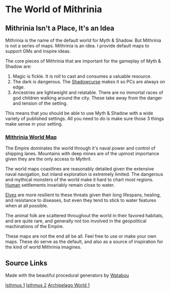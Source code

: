 # The World of Mithrinia

## Mithrinia Isn't a Place, It's an Idea

Mithrinia is the name of the default world for Myth & Shadow. But Mithrinia is not a series of maps. Mithrinia is an idea. I provide default maps to support GMs and inspire ideas.

The core pieces of Mithrinia that are important for the gameplay of Myth & Shadow are:

1. Magic is fickle. It is roll to cast and consumes a valuable resource.
2. The dark is dangerous. The [Shadowcurse](../../Game%20Procedures/Hazards/Shadowcurse.md) makes it so PCs are always on edge.
3. Ancestries are lightweight and relatable. There are no immortal races of god children walking around the city. These take away from the danger and tension of the setting.

This means that you should be able to use Myth & Shadow with a wide variety of published settings. All you need to do is make sure those 3 things make sense in your setting.

### [Mithrinia World Map](Maps/Mithrinia%20World%20Map.md)

The Empire dominates the world through it's naval power and control of shipping lanes. Mountains with deep mines are of the upmost importance given they are the only access to Mythril.

The world maps coastlines are reasonably detailed given the extensive naval navigation, but inland exploration is extremely limited. The dangerous and mythical monsters of the world make it hard to chart most regions. [Human](../../Player%20Characters/Ancenstries/Human.md) settlements invariably remain close to water.

[Elves](../../Player%20Characters/Ancenstries/Elf.md) are more resilient to these threats given their long lifespans, healing, and resistance to diseases, but even they tend to stick to water features when at all possible.

The animal folk are scattered throughout the world in their favored habitats, and are quite rare, and generally not too involved in the geopolitical machinations of the Empire.

These maps are not the end all be all. Feel free to use or make your own maps. These do serve as the default, and also as a source of inspiration for the kind of world Mithrinia imagines.

## Source Links

Made with the beautiful procedural generators by [Watabou](https://watabou.github.io/)

[Isthmus 1](https://watabou.github.io/perilous-shores/?seed=1103575137&tags=highland,lake,woodland,difficult,neutral&hexes=3)
[Isthmus 2](https://watabou.github.io/perilous-shores/?seed=1008532271&tags=highland,lake,woodland,difficult,neutral&w=1800&h=1800&hexes=3)
[Archipelago World 1](https://watabou.github.io/perilous-shores/?seed=278080823&tags=archipelago,neutral,highland,safe,woodland&w=2700&h=2700)
